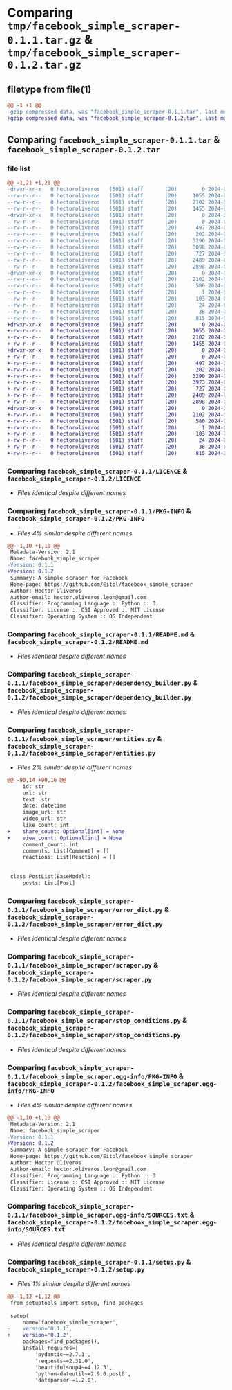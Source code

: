 # Comparing `tmp/facebook_simple_scraper-0.1.1.tar.gz` & `tmp/facebook_simple_scraper-0.1.2.tar.gz`

## filetype from file(1)

```diff
@@ -1 +1 @@
-gzip compressed data, was "facebook_simple_scraper-0.1.1.tar", last modified: Tue May 28 11:13:57 2024, max compression
+gzip compressed data, was "facebook_simple_scraper-0.1.2.tar", last modified: Tue May 28 12:05:30 2024, max compression
```

## Comparing `facebook_simple_scraper-0.1.1.tar` & `facebook_simple_scraper-0.1.2.tar`

### file list

```diff
@@ -1,21 +1,21 @@
-drwxr-xr-x   0 hectoroliveros   (501) staff       (20)        0 2024-05-28 11:13:57.804267 facebook_simple_scraper-0.1.1/
--rw-r--r--   0 hectoroliveros   (501) staff       (20)     1055 2024-05-27 21:08:24.000000 facebook_simple_scraper-0.1.1/LICENCE
--rw-r--r--   0 hectoroliveros   (501) staff       (20)     2102 2024-05-28 11:13:57.804054 facebook_simple_scraper-0.1.1/PKG-INFO
--rw-r--r--   0 hectoroliveros   (501) staff       (20)     1455 2024-05-27 21:02:09.000000 facebook_simple_scraper-0.1.1/README.md
-drwxr-xr-x   0 hectoroliveros   (501) staff       (20)        0 2024-05-28 11:13:57.802881 facebook_simple_scraper-0.1.1/facebook_simple_scraper/
--rw-r--r--   0 hectoroliveros   (501) staff       (20)        0 2024-05-27 21:04:17.000000 facebook_simple_scraper-0.1.1/facebook_simple_scraper/__init__.py
--rw-r--r--   0 hectoroliveros   (501) staff       (20)      497 2024-05-21 22:19:56.000000 facebook_simple_scraper-0.1.1/facebook_simple_scraper/credentials_ring.py
--rw-r--r--   0 hectoroliveros   (501) staff       (20)      202 2024-05-21 22:19:56.000000 facebook_simple_scraper-0.1.1/facebook_simple_scraper/default_values.py
--rw-r--r--   0 hectoroliveros   (501) staff       (20)     3290 2024-05-27 22:05:24.000000 facebook_simple_scraper-0.1.1/facebook_simple_scraper/dependency_builder.py
--rw-r--r--   0 hectoroliveros   (501) staff       (20)     3898 2024-05-27 22:04:12.000000 facebook_simple_scraper-0.1.1/facebook_simple_scraper/entities.py
--rw-r--r--   0 hectoroliveros   (501) staff       (20)      727 2024-05-21 19:24:05.000000 facebook_simple_scraper-0.1.1/facebook_simple_scraper/error_dict.py
--rw-r--r--   0 hectoroliveros   (501) staff       (20)     2489 2024-05-21 22:31:37.000000 facebook_simple_scraper-0.1.1/facebook_simple_scraper/scraper.py
--rw-r--r--   0 hectoroliveros   (501) staff       (20)     2898 2024-05-21 16:26:34.000000 facebook_simple_scraper-0.1.1/facebook_simple_scraper/stop_conditions.py
-drwxr-xr-x   0 hectoroliveros   (501) staff       (20)        0 2024-05-28 11:13:57.803839 facebook_simple_scraper-0.1.1/facebook_simple_scraper.egg-info/
--rw-r--r--   0 hectoroliveros   (501) staff       (20)     2102 2024-05-28 11:13:57.000000 facebook_simple_scraper-0.1.1/facebook_simple_scraper.egg-info/PKG-INFO
--rw-r--r--   0 hectoroliveros   (501) staff       (20)      580 2024-05-28 11:13:57.000000 facebook_simple_scraper-0.1.1/facebook_simple_scraper.egg-info/SOURCES.txt
--rw-r--r--   0 hectoroliveros   (501) staff       (20)        1 2024-05-28 11:13:57.000000 facebook_simple_scraper-0.1.1/facebook_simple_scraper.egg-info/dependency_links.txt
--rw-r--r--   0 hectoroliveros   (501) staff       (20)      103 2024-05-28 11:13:57.000000 facebook_simple_scraper-0.1.1/facebook_simple_scraper.egg-info/requires.txt
--rw-r--r--   0 hectoroliveros   (501) staff       (20)       24 2024-05-28 11:13:57.000000 facebook_simple_scraper-0.1.1/facebook_simple_scraper.egg-info/top_level.txt
--rw-r--r--   0 hectoroliveros   (501) staff       (20)       38 2024-05-28 11:13:57.804312 facebook_simple_scraper-0.1.1/setup.cfg
--rw-r--r--   0 hectoroliveros   (501) staff       (20)      815 2024-05-28 11:12:01.000000 facebook_simple_scraper-0.1.1/setup.py
+drwxr-xr-x   0 hectoroliveros   (501) staff       (20)        0 2024-05-28 12:05:30.649131 facebook_simple_scraper-0.1.2/
+-rw-r--r--   0 hectoroliveros   (501) staff       (20)     1055 2024-05-27 21:08:24.000000 facebook_simple_scraper-0.1.2/LICENCE
+-rw-r--r--   0 hectoroliveros   (501) staff       (20)     2102 2024-05-28 12:05:30.648946 facebook_simple_scraper-0.1.2/PKG-INFO
+-rw-r--r--   0 hectoroliveros   (501) staff       (20)     1455 2024-05-27 21:02:09.000000 facebook_simple_scraper-0.1.2/README.md
+drwxr-xr-x   0 hectoroliveros   (501) staff       (20)        0 2024-05-28 12:05:30.647941 facebook_simple_scraper-0.1.2/facebook_simple_scraper/
+-rw-r--r--   0 hectoroliveros   (501) staff       (20)        0 2024-05-27 21:04:17.000000 facebook_simple_scraper-0.1.2/facebook_simple_scraper/__init__.py
+-rw-r--r--   0 hectoroliveros   (501) staff       (20)      497 2024-05-21 22:19:56.000000 facebook_simple_scraper-0.1.2/facebook_simple_scraper/credentials_ring.py
+-rw-r--r--   0 hectoroliveros   (501) staff       (20)      202 2024-05-21 22:19:56.000000 facebook_simple_scraper-0.1.2/facebook_simple_scraper/default_values.py
+-rw-r--r--   0 hectoroliveros   (501) staff       (20)     3290 2024-05-27 22:05:24.000000 facebook_simple_scraper-0.1.2/facebook_simple_scraper/dependency_builder.py
+-rw-r--r--   0 hectoroliveros   (501) staff       (20)     3973 2024-05-28 11:49:34.000000 facebook_simple_scraper-0.1.2/facebook_simple_scraper/entities.py
+-rw-r--r--   0 hectoroliveros   (501) staff       (20)      727 2024-05-21 19:24:05.000000 facebook_simple_scraper-0.1.2/facebook_simple_scraper/error_dict.py
+-rw-r--r--   0 hectoroliveros   (501) staff       (20)     2489 2024-05-21 22:31:37.000000 facebook_simple_scraper-0.1.2/facebook_simple_scraper/scraper.py
+-rw-r--r--   0 hectoroliveros   (501) staff       (20)     2898 2024-05-21 16:26:34.000000 facebook_simple_scraper-0.1.2/facebook_simple_scraper/stop_conditions.py
+drwxr-xr-x   0 hectoroliveros   (501) staff       (20)        0 2024-05-28 12:05:30.648740 facebook_simple_scraper-0.1.2/facebook_simple_scraper.egg-info/
+-rw-r--r--   0 hectoroliveros   (501) staff       (20)     2102 2024-05-28 12:05:30.000000 facebook_simple_scraper-0.1.2/facebook_simple_scraper.egg-info/PKG-INFO
+-rw-r--r--   0 hectoroliveros   (501) staff       (20)      580 2024-05-28 12:05:30.000000 facebook_simple_scraper-0.1.2/facebook_simple_scraper.egg-info/SOURCES.txt
+-rw-r--r--   0 hectoroliveros   (501) staff       (20)        1 2024-05-28 12:05:30.000000 facebook_simple_scraper-0.1.2/facebook_simple_scraper.egg-info/dependency_links.txt
+-rw-r--r--   0 hectoroliveros   (501) staff       (20)      103 2024-05-28 12:05:30.000000 facebook_simple_scraper-0.1.2/facebook_simple_scraper.egg-info/requires.txt
+-rw-r--r--   0 hectoroliveros   (501) staff       (20)       24 2024-05-28 12:05:30.000000 facebook_simple_scraper-0.1.2/facebook_simple_scraper.egg-info/top_level.txt
+-rw-r--r--   0 hectoroliveros   (501) staff       (20)       38 2024-05-28 12:05:30.649182 facebook_simple_scraper-0.1.2/setup.cfg
+-rw-r--r--   0 hectoroliveros   (501) staff       (20)      815 2024-05-28 12:05:15.000000 facebook_simple_scraper-0.1.2/setup.py
```

### Comparing `facebook_simple_scraper-0.1.1/LICENCE` & `facebook_simple_scraper-0.1.2/LICENCE`

 * *Files identical despite different names*

### Comparing `facebook_simple_scraper-0.1.1/PKG-INFO` & `facebook_simple_scraper-0.1.2/PKG-INFO`

 * *Files 4% similar despite different names*

```diff
@@ -1,10 +1,10 @@
 Metadata-Version: 2.1
 Name: facebook_simple_scraper
-Version: 0.1.1
+Version: 0.1.2
 Summary: A simple scraper for Facebook
 Home-page: https://github.com/Eitol/facebook_simple_scraper
 Author: Hector Oliveros
 Author-email: hector.oliveros.leon@gmail.com
 Classifier: Programming Language :: Python :: 3
 Classifier: License :: OSI Approved :: MIT License
 Classifier: Operating System :: OS Independent
```

### Comparing `facebook_simple_scraper-0.1.1/README.md` & `facebook_simple_scraper-0.1.2/README.md`

 * *Files identical despite different names*

### Comparing `facebook_simple_scraper-0.1.1/facebook_simple_scraper/dependency_builder.py` & `facebook_simple_scraper-0.1.2/facebook_simple_scraper/dependency_builder.py`

 * *Files identical despite different names*

### Comparing `facebook_simple_scraper-0.1.1/facebook_simple_scraper/entities.py` & `facebook_simple_scraper-0.1.2/facebook_simple_scraper/entities.py`

 * *Files 2% similar despite different names*

```diff
@@ -90,14 +90,16 @@
     id: str
     url: str
     text: str
     date: datetime
     image_url: str
     video_url: str
     like_count: int
+    share_count: Optional[int] = None
+    view_count: Optional[int] = None
     comment_count: int
     comments: List[Comment] = []
     reactions: List[Reaction] = []
 
 
 class PostList(BaseModel):
     posts: List[Post]
```

### Comparing `facebook_simple_scraper-0.1.1/facebook_simple_scraper/error_dict.py` & `facebook_simple_scraper-0.1.2/facebook_simple_scraper/error_dict.py`

 * *Files identical despite different names*

### Comparing `facebook_simple_scraper-0.1.1/facebook_simple_scraper/scraper.py` & `facebook_simple_scraper-0.1.2/facebook_simple_scraper/scraper.py`

 * *Files identical despite different names*

### Comparing `facebook_simple_scraper-0.1.1/facebook_simple_scraper/stop_conditions.py` & `facebook_simple_scraper-0.1.2/facebook_simple_scraper/stop_conditions.py`

 * *Files identical despite different names*

### Comparing `facebook_simple_scraper-0.1.1/facebook_simple_scraper.egg-info/PKG-INFO` & `facebook_simple_scraper-0.1.2/facebook_simple_scraper.egg-info/PKG-INFO`

 * *Files 4% similar despite different names*

```diff
@@ -1,10 +1,10 @@
 Metadata-Version: 2.1
 Name: facebook_simple_scraper
-Version: 0.1.1
+Version: 0.1.2
 Summary: A simple scraper for Facebook
 Home-page: https://github.com/Eitol/facebook_simple_scraper
 Author: Hector Oliveros
 Author-email: hector.oliveros.leon@gmail.com
 Classifier: Programming Language :: Python :: 3
 Classifier: License :: OSI Approved :: MIT License
 Classifier: Operating System :: OS Independent
```

### Comparing `facebook_simple_scraper-0.1.1/facebook_simple_scraper.egg-info/SOURCES.txt` & `facebook_simple_scraper-0.1.2/facebook_simple_scraper.egg-info/SOURCES.txt`

 * *Files identical despite different names*

### Comparing `facebook_simple_scraper-0.1.1/setup.py` & `facebook_simple_scraper-0.1.2/setup.py`

 * *Files 1% similar despite different names*

```diff
@@ -1,12 +1,12 @@
 from setuptools import setup, find_packages
 
 setup(
     name='facebook_simple_scraper',
-    version='0.1.1',
+    version='0.1.2',
     packages=find_packages(),
     install_requires=[
         'pydantic~=2.7.1',
         'requests~=2.31.0',
         'beautifulsoup4~=4.12.3',
         'python-dateutil~=2.9.0.post0',
         'dateparser~=1.2.0',
```

